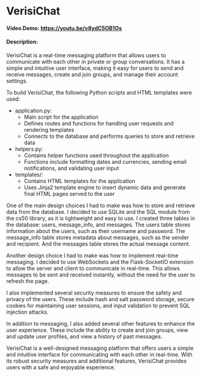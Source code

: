# VerisiChat
#### Video Demo: https://youtu.be/v8ydC5OB1Os
#### Description:
VerisiChat is a real-time messaging platform that allows users to communicate with each other in private or group conversations. It has a simple and intuitive user interface, making it easy for users to send and receive messages, create and join groups, and manage their account settings.

To build VerisiChat, the following Python scripts and HTML templates were used:

* application.py:
    * Main script for the application
    * Defines routes and functions for handling user requests and rendering templates
    * Connects to the database and performs queries to store and retrieve data
* helpers.py:
    * Contains helper functions used throughout the application
    * Functions include formatting dates and currencies, sending email notifications, and validating user input
* templates/:
    * Contains HTML templates for the application
    * Uses Jinja2 template engine to insert dynamic data and generate final HTML pages served to the user

One of the main design choices I had to make was how to store and retrieve data from the database. I decided to use SQLite and the SQL module from the cs50 library, as it is lightweight and easy to use. I created three tables in the database: users, message_info, and messages. The users table stores information about the users, such as their username and password. The message_info table stores metadata about messages, such as the sender and recipient. And the messages table stores the actual message content.

Another design choice I had to make was how to implement real-time messaging. I decided to use WebSockets and the Flask-SocketIO extension to allow the server and client to communicate in real-time. This allows messages to be sent and received instantly, without the need for the user to refresh the page.

I also implemented several security measures to ensure the safety and privacy of the users. These include hash and salt password storage, secure cookies for maintaining user sessions, and input validation to prevent SQL injection attacks.

In addition to messaging, I also added several other features to enhance the user experience. These include the ability to create and join groups, view and update user profiles, and view a history of past messages.

VerisiChat is a well-designed messaging platform that offers users a simple and intuitive interface for communicating with each other in real-time. With its robust security measures and additional features, VerisiChat provides users with a safe and enjoyable experience.